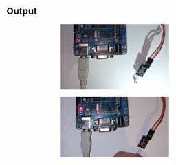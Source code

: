 ## Output

<p align="center">
  <img width=50% height=50% src="https://github.com/rumenski11/BK-430-1B/blob/main/Documents/MSP430-Light.jpg">
</p>

<p align="center">
  <img width=50% height=50% src="https://github.com/rumenski11/BK-430-1B/blob/main/Documents/MSP430-NoLight.jpg">
</p>